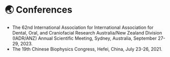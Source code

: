 # 🌏 Conferences
- The 62nd International Association for International Association for Dental, Oral, and Craniofacial Research Australia/New Zealand Division (IADR/ANZ) Annual Scientific Meeting, Sydney, Australia, September 27-29, 2023.
- The 19th Chinese Biophysics Congress, Hefei, China, July 23-26, 2021.
